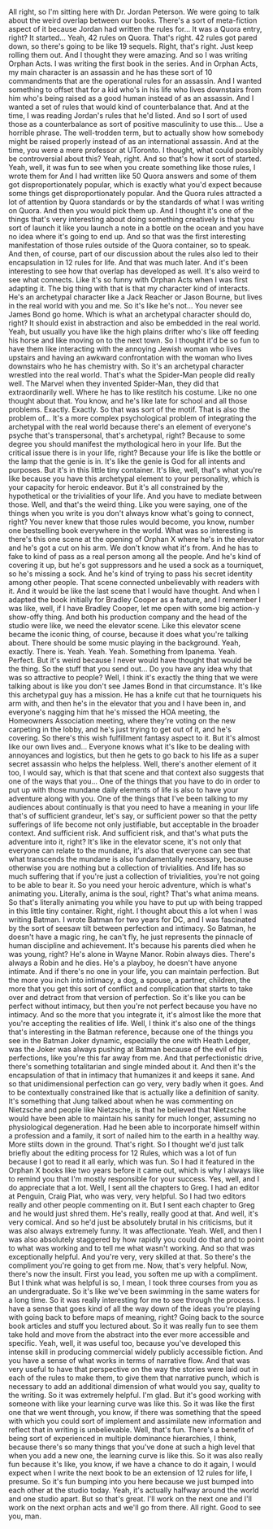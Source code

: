  All right, so I'm sitting here with Dr. Jordan Peterson. We were going to talk about the weird overlap between our books. There's a sort of meta-fiction aspect of it because Jordan had written the rules for... It was a Quora entry, right? It started... Yeah, 42 rules on Quora. That's right. 42 rules got pared down, so there's going to be like 19 sequels. Right, that's right. Just keep rolling them out. And I thought they were amazing. And so I was writing Orphan Acts. I was writing the first book in the series. And in Orphan Acts, my main character is an assassin and he has these sort of 10 commandments that are the operational rules for an assassin. And I wanted something to offset that for a kid who's in his life who lives downstairs from him who's being raised as a good human instead of as an assassin. And I wanted a set of rules that would kind of counterbalance that. And at the time, I was reading Jordan's rules that he'd listed. And so I sort of used those as a counterbalance as sort of positive masculinity to use this... Use a horrible phrase. The well-trodden term, but to actually show how somebody might be raised properly instead of as an international assassin. And at the time, you were a mere professor at UToronto. I thought, what could possibly be controversial about this? Yeah, right. And so that's how it sort of started. Yeah, well, it was fun to see when you create something like those rules, I wrote them for And I had written like 50 Quora answers and some of them got disproportionately popular, which is exactly what you'd expect because some things get disproportionately popular. And the Quora rules attracted a lot of attention by Quora standards or by the standards of what I was writing on Quora. And then you would pick them up. And I thought it's one of the things that's very interesting about doing something creatively is that you sort of launch it like you launch a note in a bottle on the ocean and you have no idea where it's going to end up. And so that was the first interesting manifestation of those rules outside of the Quora container, so to speak. And then, of course, part of our discussion about the rules also led to their encapsulation in 12 rules for life. And that was much later. And it's been interesting to see how that overlap has developed as well. It's also weird to see what connects. Like it's so funny with Orphan Acts when I was first adapting it. The big thing with that is that my character kind of interacts. He's an archetypal character like a Jack Reacher or Jason Bourne, but lives in the real world with you and me. So it's like he's not... You never see James Bond go home. Which is what an archetypal character should do, right? It should exist in abstraction and also be embedded in the real world. Yeah, but usually you have like the high plains drifter who's like off feeding his horse and like moving on to the next town. So I thought it'd be so fun to have them like interacting with the annoying Jewish woman who lives upstairs and having an awkward confrontation with the woman who lives downstairs who he has chemistry with. So it's an archetypal character wrestled into the real world. That's what the Spider-Man people did really well. The Marvel when they invented Spider-Man, they did that extraordinarily well. Where he has to like restitch his costume. Like no one thought about that. You know, and he's like late for school and all those problems. Exactly. Exactly. So that was sort of the motif. That is also the problem of... It's a more complex psychological problem of integrating the archetypal with the real world because there's an element of everyone's psyche that's transpersonal, that's archetypal, right? Because to some degree you should manifest the mythological hero in your life. But the critical issue there is in your life, right? Because your life is like the bottle or the lamp that the genie is in. It's like the genie is God for all intents and purposes. But it's in this little tiny container. It's like, well, that's what you're like because you have this archetypal element to your personality, which is your capacity for heroic endeavor. But it's all constrained by the hypothetical or the trivialities of your life. And you have to mediate between those. Well, and that's the weird thing. Like you were saying, one of the things when you write is you don't always know what's going to connect, right? You never knew that those rules would become, you know, number one bestselling book everywhere in the world. What was so interesting is there's this one scene at the opening of Orphan X where he's in the elevator and he's got a cut on his arm. We don't know what it's from. And he has to fake to kind of pass as a real person among all the people. And he's kind of covering it up, but he's got suppressors and he used a sock as a tourniquet, so he's missing a sock. And he's kind of trying to pass his secret identity among other people. That scene connected unbelievably with readers with it. And it would be like the last scene that I would have thought. And when I adapted the book initially for Bradley Cooper as a feature, and I remember I was like, well, if I have Bradley Cooper, let me open with some big action-y show-offy thing. And both his production company and the head of the studio were like, we need the elevator scene. Like this elevator scene became the iconic thing, of course, because it does what you're talking about. There should be some music playing in the background. Yeah, exactly. There is. Yeah. Yeah. Yeah. Something from Ipanema. Yeah. Perfect. But it's weird because I never would have thought that would be the thing. So the stuff that you send out... Do you have any idea why that was so attractive to people? Well, I think it's exactly the thing that we were talking about is like you don't see James Bond in that circumstance. It's like this archetypal guy has a mission. He has a knife cut that he tourniquets his arm with, and then he's in the elevator that you and I have been in, and everyone's nagging him that he's missed the HOA meeting, the Homeowners Association meeting, where they're voting on the new carpeting in the lobby, and he's just trying to get out of it, and he's covering. So there's this wish fulfillment fantasy aspect to it. But it's almost like our own lives and... Everyone knows what it's like to be dealing with annoyances and logistics, but then he gets to go back to his life as a super secret assassin who helps the helpless. Well, there's another element of it too, I would say, which is that that scene and that context also suggests that one of the ways that you... One of the things that you have to do in order to put up with those mundane daily elements of life is also to have your adventure along with you. One of the things that I've been talking to my audiences about continually is that you need to have a meaning in your life that's of sufficient grandeur, let's say, or sufficient power so that the petty sufferings of life become not only justifiable, but acceptable in the broader context. And sufficient risk. And sufficient risk, and that's what puts the adventure into it, right? It's like in the elevator scene, it's not only that everyone can relate to the mundane, it's also that everyone can see that what transcends the mundane is also fundamentally necessary, because otherwise you are nothing but a collection of trivialities. And life has so much suffering that if you're just a collection of trivialities, you're not going to be able to bear it. So you need your heroic adventure, which is what's animating you. Literally, anima is the soul, right? That's what anima means. So that's literally animating you while you have to put up with being trapped in this little tiny container. Right, right. I thought about this a lot when I was writing Batman. I wrote Batman for two years for DC, and I was fascinated by the sort of seesaw tilt between perfection and intimacy. So Batman, he doesn't have a magic ring, he can't fly, he just represents the pinnacle of human discipline and achievement. It's because his parents died when he was young, right? He's alone in Wayne Manor. Robin always dies. There's always a Robin and he dies. He's a playboy, he doesn't have anyone intimate. And if there's no one in your life, you can maintain perfection. But the more you inch into intimacy, a dog, a spouse, a partner, children, the more that you get this sort of conflict and complication that starts to take over and detract from that version of perfection. So it's like you can be perfect without intimacy, but then you're not perfect because you have no intimacy. And so the more that you integrate it, it's almost like the more that you're accepting the realities of life. Well, I think it's also one of the things that's interesting in the Batman reference, because one of the things you see in the Batman Joker dynamic, especially the one with Heath Ledger, was the Joker was always pushing at Batman because of the evil of his perfections, like you're this far away from me. And that perfectionistic drive, there's something totalitarian and single minded about it. And then it's the encapsulation of that in intimacy that humanizes it and keeps it sane. And so that unidimensional perfection can go very, very badly when it goes. And to be contextually constrained like that is actually like a definition of sanity. It's something that Jung talked about when he was commenting on Nietzsche and people like Nietzsche, is that he believed that Nietzsche would have been able to maintain his sanity for much longer, assuming no physiological degeneration. Had he been able to incorporate himself within a profession and a family, it sort of nailed him to the earth in a healthy way. More stilts down in the ground. That's right. So I thought we'd just talk briefly about the editing process for 12 Rules, which was a lot of fun because I got to read it all early, which was fun. So I had it featured in the Orphan X books like two years before it came out, which is why I always like to remind you that I'm mostly responsible for your success. Yes, well, and I do appreciate that a lot. Well, I sent all the chapters to Greg. I had an editor at Penguin, Craig Piat, who was very, very helpful. So I had two editors really and other people commenting on it. But I sent each chapter to Greg and he would just shred them. He's really, really good at that. And well, it's very comical. And so he'd just be absolutely brutal in his criticisms, but it was also always extremely funny. It was affectionate. Yeah. Well, and then I was also absolutely staggered by how rapidly you could do that and to point to what was working and to tell me what wasn't working. And so that was exceptionally helpful. And you're very, very skilled at that. So there's the compliment you're going to get from me. Now, that's very helpful. Now, there's now the insult. First you lead, you soften me up with a compliment. But I think what was helpful is so, I mean, I took three courses from you as an undergraduate. So it's like we've been swimming in the same waters for a long time. So it was really interesting for me to see through the process. I have a sense that goes kind of all the way down of the ideas you're playing with going back to before maps of meaning, right? Going back to the source book articles and stuff you lectured about. So it was really fun to see them take hold and move from the abstract into the ever more accessible and specific. Yeah, well, it was useful too, because you've developed this intense skill in producing commercial widely publicly accessible fiction. And you have a sense of what works in terms of narrative flow. And that was very useful to have that perspective on the way the stories were laid out in each of the rules to make them, to give them that narrative punch, which is necessary to add an additional dimension of what would you say, quality to the writing. So it was extremely helpful. I'm glad. But it's good working with someone with like your learning curve was like this. So it was like the first one that we went through, you know, if there was something that the speed with which you could sort of implement and assimilate new information and reflect that in writing is unbelievable. Well, that's fun. There's a benefit of being sort of experienced in multiple dominance hierarchies, I think, because there's so many things that you've done at such a high level that when you add a new one, the learning curve is like this. So it was also really fun because it's like, you know, if we have a chance to do it again, I would expect when I write the next book to be an extension of 12 rules for life, I presume. So it's fun bumping into you here because we just bumped into each other at the studio today. Yeah, it's actually halfway around the world and one studio apart. But so that's great. I'll work on the next one and I'll work on the next orphan acts and we'll go from there. All right. Good to see you, man.